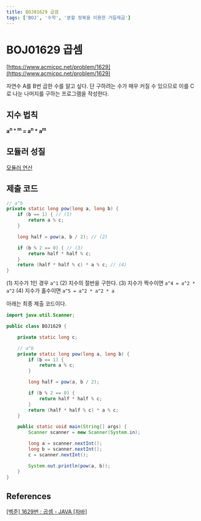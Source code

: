 ```yaml
---
title: BOJ01629 곱셈
tags: ['BOJ', '수학', '분할 정복을 이용한 거듭제곱']
---
```


# BOJ01629 곱셈

[https://www.acmicpc.net/problem/1629](https://www.acmicpc.net/problem/1629)

자연수 A를 B번 곱한 수를 알고 싶다. 단 구하려는 수가 매우 커질 수 있으므로 이를 C로 나눈 나머지를 구하는 프로그램을 작성한다.

## 지수 법칙

**a<sup>n + m</sup> = a<sup>n</sup> * a<sup>m</sup>**

## 모듈러 성질

[모듈러 연산](https://hyeonic.github.io/problem-solving/algorithm/%EB%AA%A8%EB%93%88%EB%9F%AC%20%EC%97%B0%EC%82%B0.html)

## 제출 코드

```java
// a^b
private static long pow(long a, long b) {
    if (b == 1) { // (1)
        return a % c;
    }

    long half = pow(a, b / 2); // (2)

    if (b % 2 == 0) { // (3)
        return half * half % c;
    }
    return (half * half % c) * a % c; // (4)
}
```

(1) 지수가 1인 경우 `a^1`
(2) 지수의 절반을 구한다.
(3) 지수가 짝수이면 `a^4 = a^2 * a^2`
(4) 지수가 홀수이면 `a^5 = a^2 * a^2 * a`

아래는 최종 제출 코드이다.

```java
import java.util.Scanner;

public class BOJ1629 {

    private static long c;

    // a^b
    private static long pow(long a, long b) {
        if (b == 1) {
            return a % c;
        }

        long half = pow(a, b / 2);

        if (b % 2 == 0) {
            return half * half % c;
        }
        return (half * half % c) * a % c;
    }

    public static void main(String[] args) {
        Scanner scanner = new Scanner(System.in);

        long a = scanner.nextInt();
        long b = scanner.nextInt();
        c = scanner.nextInt();

        System.out.println(pow(a, b));
    }
}
```

## References

[[백준] 1629번 : 곱셈 - JAVA [자바]](https://st-lab.tistory.com/237)

<TagLinks />
